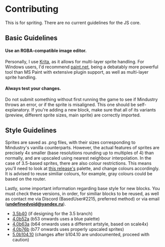 # Contributing

This is for spriting. There are no current guidelines for the JS core.

## Basic Guidelines

#### Use an RGBA-compatible image editor.
Personally, I use [Krita](https://krita.org/en/), as it allows for multi-layer sprite handling.
For Windows users, I'd recommend [paint.net](https://getpaint.net), being a debatably more powerful tool than MS Paint with extensive plugin support, as well as multi-layer sprite handling.

#### Always test your changes.
Do not submit something without first running the game to see if Mindustry throws an error, or if the sprite is misaligned. This one should be self-explanatory.
If you're adding a new block, make sure that all of its variants (preview, different sprite sizes, main sprite) are correctly imported.

## Style Guidelines

Sprites are saved as .png files, with their sizes corresponding to Mindustry's vanilla counterparts. However, the actual features of sprites are precisely 4x smaller (base resolutions rounding up to multiples of 4) than normally, and are upscaled using nearest neighbour interpolation.
In the case of 3.5-based sprites, there are also colour restrictions. This means you'll need to look at [this release's](https://github.com/Anuken/Mindustry/tree/v40) palette, and change colours accordingly. It is advised to reuse similiar colours, for example, gray colours could be based on the router.

Lastly, some important information regarding base style for new blocks. You must check these versions, in order, for similiar blocks to be reused, as well as contact me via Discord (BasedUser#2215, preferred method) or via email (**undefinedvoid@yandex.ru**).
- [3.5b40](https://github.com/Anuken/Mindustry/tree/v40) (if designing for the 3.5 branch)
- [4.0b52a](https://github.com/Anuken/Mindustry/tree/v52) (b53 onwards uses a blue palette)
- [4.0b63a](https://github.com/Anuken/Mindustry/tree/v63) (b64 onwards uses a different artstyle, based on scale4x)
- [4.0b76b](https://github.com/Anuken/Mindustry/tree/v76) (b77 onwards uses properly upscaled sprites)
- [5.0b104.10](https://github.com/Anuken/Mindustry/tree/v104.6) (changes after b104.10 are undocumented, proceed with caution)
